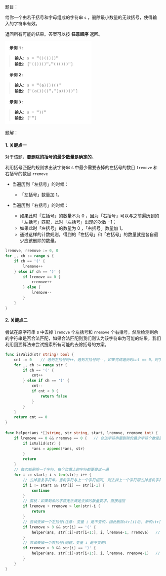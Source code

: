 题目：

给你一个由若干括号和字母组成的字符串 `s` ，删除最小数量的无效括号，使得输入的字符串有效。

返回所有可能的结果。答案可以按 **任意顺序** 返回。

<img src="301.删除无效的括号.assets/image-20230921202424015.png" alt="image-20230921202424015" style="zoom:50%;" />

题解：

#### 1. 关键点一

对于该题，**要删除的括号的最少数量是确定的**。

利用括号匹配的规则求出该字符串 s  中最少需要去掉的左括号的数目 `lremove`  和右括号的数目 `rremove `

- 当遍历到「左括号」的时候：

  - 「左括号」数量加 1。
- 当遍历到「右括号」的时候：
  - 如果此时「左括号」的数量不为 0 ，因为「右括号」可以与之前遍历到的「左括号」匹配，此时「左括号」出现的次数 −1；
  - 如果此时「左括号」的数量为 0 ，「右括号」数量加 1。
  - 通过这样的计数规则，得到的「左括号」和「右括号」的数量就是各自最少应该删除的数量。

```go
lremove, rremove := 0, 0
for _, ch := range s {
    if ch == '(' {
        lremove++
    } else if ch == ')' {
        if lremove == 0 {
            rremove++
        } else {
            lremove--
        }
    }
}
```

#### 2. 关键点二

尝试在原字符串 s 中去掉 `lremove` 个左括号和 `rremove` 个右括号，然后检测剩余的字符串是否合法匹配，如果合法匹配则我们则认为该字符串为可能的结果，我们利用回溯算法来尝试搜索所有可能的去除括号的方案。

```go
func isValid(str string) bool {
    cnt := 0    // 遇到左括号则++，遇到右括号则--。如果完成遍历时cnt == 0。则字符串合法
    for _, ch := range str {
        if ch == '(' {
            cnt++
        } else if ch == ')' {
            cnt--
            if cnt < 0 {
                return false
            }
        }
    }
    return cnt == 0
}

func helper(ans *[]string, str string, start, lremove, rremove int) {
    if lremove == 0 && rremove == 0 {   // 合法字符串要删除的最少字符个数是固定的，就是lrmv + rrmv
        if isValid(str) {
            *ans = append(*ans, str)
        }
        return
    }
	// 每次都删除一个字符，每个位置上的字符都要尝试一遍
    for i := start; i < len(str); i++ {
        // 去掉重复字符串。当前字符与上一个字符相同, 则去掉上一个字符跟去掉当前字符是一样的结果
        if i != start && str[i] == str[i-1] {  
            continue
        }
        // 剪枝：如果剩余的字符无法满足去掉的数量要求，直接返回
        if lremove + rremove > len(str)-i {
            return
        }
        // 尝试去掉一个左括号(注意: 变量 i 是不变的，因此删除str[i]后, 新的str[i]就是原本的下一个字符)
        if lremove > 0 && str[i] == '(' {
            helper(ans, str[:i]+str[i+1:], i, lremove-1, rremove)   // start = i
        }
        // 尝试去掉一个右括号(同理，变量 i 是不变的)
        if rremove > 0 && str[i] == ')' {
            helper(ans, str[:i]+str[i+1:], i, lremove, rremove-1)	// start = i
        }
    }
}
```

